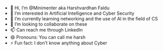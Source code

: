 - 👋 Hi, I’m @Minimenter aka Harshvardhan Faldu
- 👀 I’m interested in Artificial Intelligence and Cyber Security
- 🌱 I’m currently learning networking and the use of AI in the field of CS
- 💞️ I’m looking to collaborate on these
- 📫 Can reach me through LinkedIn 
- 😄 Pronouns: You can call me harsh
- ⚡ Fun fact: I don't know anything about Cyber 

<!---
Harsh20042002/Harsh20042002 is a ✨ special ✨ repository because its `README.md` (this file) appears on your GitHub profile.
You can click the Preview link to take a look at your changes.
--->
